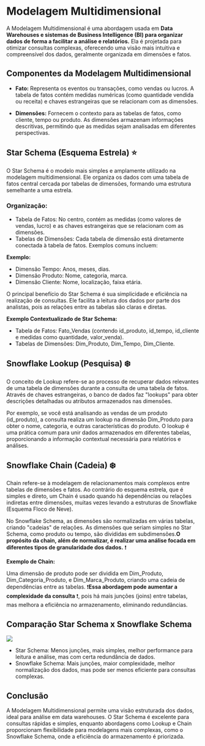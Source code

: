 # Modelagem Multidimensional
A Modelagem Multidimensional é uma abordagem usada em **Data Warehouses e sistemas de Business Intelligence (BI) para organizar dados de forma a facilitar a análise e relatórios.** Ela é projetada para otimizar consultas 
complexas, oferecendo uma visão mais intuitiva e compreensível dos dados, geralmente organizada em dimensões e fatos.

## Componentes da Modelagem Multidimensional
- **Fato:** Representa os eventos ou transações, como vendas ou lucros. A tabela de fatos contém medidas numéricas (como quantidade vendida ou receita) e chaves estrangeiras que se relacionam com as dimensões.

- **Dimensões:** Fornecem o contexto para as tabelas de fatos, como cliente, tempo ou produto. As dimensões armazenam informações descritivas, permitindo que as medidas sejam analisadas em diferentes perspectivas.

## Star Schema (Esquema Estrela) ⭐
O Star Schema é o modelo mais simples e amplamente utilizado na modelagem multidimensional. Ele organiza os dados com uma tabela de fatos central cercada por tabelas de dimensões, formando uma estrutura semelhante a uma 
estrela.

### Organização:

- Tabela de Fatos: No centro, contém as medidas (como valores de vendas, lucro) e as chaves estrangeiras que se relacionam com as dimensões.
- Tabelas de Dimensões: Cada tabela de dimensão está diretamente conectada à tabela de fatos. Exemplos comuns incluem:

**Exemplo:**
- Dimensão Tempo: Anos, meses, dias.
- Dimensão Produto: Nome, categoria, marca.
- Dimensão Cliente: Nome, localização, faixa etária.

O principal benefício do Star Schema é sua simplicidade e eficiência na realização de consultas. Ele facilita a leitura dos dados por parte dos analistas, pois as relações entre as tabelas são claras e diretas.

**Exemplo Contextualizado de Star Schema:**

- Tabela de Fatos: Fato_Vendas (contendo id_produto, id_tempo, id_cliente e medidas como quantidade, valor_venda).
- Tabelas de Dimensões: Dim_Produto, Dim_Tempo, Dim_Cliente.

## Snowflake Lookup (Pesquisa) ❄️
O conceito de Lookup refere-se ao processo de recuperar dados relevantes de uma tabela de dimensões durante a consulta de uma tabela de fatos. Através de chaves estrangeiras, o banco de dados faz "lookups" para obter 
descrições detalhadas ou atributos armazenados nas dimensões.

Por exemplo, se você está analisando as vendas de um produto (id_produto), a consulta realiza um lookup na dimensão Dim_Produto para obter o nome, categoria, e outras características do produto. O lookup é uma prática 
comum para unir dados armazenados em diferentes tabelas, proporcionando a informação contextual necessária para relatórios e análises.

## Snowflake Chain (Cadeia) ❄️
Chain refere-se à modelagem de relacionamentos mais complexos entre tabelas de dimensões e fatos. Ao contrário do esquema estrela, que é simples e direto, um Chain é usado quando há dependências ou relações indiretas 
entre dimensões, muitas vezes levando a estruturas de Snowflake (Esquema Floco de Neve).

No Snowflake Schema, as dimensões são normalizadas em várias tabelas, criando "cadeias" de relações. As dimensões que seriam simples no Star Schema, como produto ou tempo, são divididas em subdimensões.**O propósito da
chain, além de normalizar, é realizar uma análise focada em diferentes tipos de granularidade dos dados.** ❗

**Exemplo de Chain:**

Uma dimensão de produto pode ser dividida em Dim_Produto, Dim_Categoria_Produto, e Dim_Marca_Produto, criando uma cadeia de dependências entre as tabelas.
❗**Essa abordagem pode aumentar a complexidade da consulta** ❗, pois há mais junções (joins) entre tabelas, mas melhora a eficiência no armazenamento, eliminando redundâncias.


## Comparação Star Schema x Snowflake Schema

<img src="https://i.ibb.co/XL70rzm/1699530165218.png">

- Star Schema: Menos junções, mais simples, melhor performance para leitura e análise, mas com certa redundância de dados.
- Snowflake Schema: Mais junções, maior complexidade, melhor normalização dos dados, mas pode ser menos eficiente para consultas complexas.

## Conclusão
A Modelagem Multidimensional permite uma visão estruturada dos dados, ideal para análise em data warehouses. O Star Schema é excelente para consultas rápidas e simples, enquanto abordagens como Lookup e Chain 
proporcionam flexibilidade para modelagens mais complexas, como o Snowflake Schema, onde a eficiência do armazenamento é priorizada.
